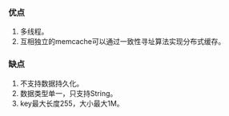 ### 优点

1. 多线程。
2. 互相独立的memcache可以通过一致性寻址算法实现分布式缓存。





### 缺点

1. 不支持数据持久化。
2. 数据类型单一，只支持String。
3. key最大长度255，大小最大1M。

